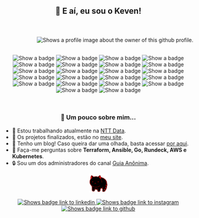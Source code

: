 <header>
  <h2 align="center">👋 E aí, eu sou o Keven!</h2>
</header>
<main>
    <div class="card-profile">
        <picture>
            <source media="(prefers-color-scheme: dark)" srcset="https://gist.githubusercontent.com/stephan-lopes/26c930964dea34c8016f78f74359ebfc/raw/8bb65486a2e93b25aa922d2eb43fe3c3f71dc5e1/profile-card-2.0.svg">
            <source media="(prefers-color-scheme: light)" srcset="https://raw.githubusercontent.com/gist/stephan-lopes/26c930964dea34c8016f78f74359ebfc/raw/c7f28a50e2d2a76f2069739f475596a343a3a8d2/profile-light-card.svg">
            <img align="right" src="https://gist.githubusercontent.com/stephan-lopes/26c930964dea34c8016f78f74359ebfc/raw/8bb65486a2e93b25aa922d2eb43fe3c3f71dc5e1/profile-card-2.0.svg" alt="Shows a profile image about the owner of this github profile.">
        </picture>
    </div>
    <br>
    <br>
    <div class="badges">
        <p align="center">
            <picture id="linux">
                <source media="(prefers-color-scheme: light)" srcset="https://img.shields.io/badge/-Linux-F5F5F5?style=flat&logo=linux">
                <source media="(prefers-color-scheme: dark)" srcset="https://img.shields.io/badge/-Linux-05122A?style=flat&logo=linux">
                <img src="https://img.shields.io/badge/-Linux-05122A?style=flat&logo=linux" alt="Show a badge">
            </picture>
            <picture id="go-lang">
                <source media="(prefers-color-scheme: light)" srcset="https://img.shields.io/badge/-Go-F5F5F5?style=flat&logo=go">
                <source media="(prefers-color-scheme: dark)" srcset="https://img.shields.io/badge/-Go-05122A?style=flat&logo=go">
                <img src="https://img.shields.io/badge/-Go-05122A?style=flat&logo=go" alt="Show a badge">
            </picture>
            <picture id="git">
                <source media="(prefers-color-scheme: light)" srcset="https://img.shields.io/badge/-Git-F5F5F5?style=flat&logo=git">
                <source media="(prefers-color-scheme: dark)" srcset="https://img.shields.io/badge/-Git-05122A?style=flat&logo=git">
                <img src="https://img.shields.io/badge/-Git-05122A?style=flat&logo=git" alt="Show a badge">
            </picture>
            <picture id="bash">
                <source media="(prefers-color-scheme: light)" srcset="https://img.shields.io/badge/-Bash-F5F5F5?style=flat&logo=gnu-bash">
                <source media="(prefers-color-scheme: dark)" srcset="https://img.shields.io/badge/-Bash-05122A?style=flat&logo=gnu-bash">
                <img src="https://img.shields.io/badge/-Bash-05122A?style=flat&logo=gnu-bash" alt="Show a badge">
            </picture>
            <picture id="docker">
                <source media="(prefers-color-scheme: light)" srcset="https://img.shields.io/badge/-Docker-F5F5F5?style=flat&logo=docker">
                <source media="(prefers-color-scheme: dark)" srcset="https://img.shields.io/badge/-Docker-05122A?style=flat&logo=docker">
                <img src="https://img.shields.io/badge/-Docker-05122A?style=flat&logo=docker" alt="Show a badge">
            </picture>
            <picture id="jenkins">
                <source media="(prefers-color-scheme: light)" srcset="https://img.shields.io/badge/-Jenkins-F5F5F5?style=flat&logo=jenkins&logoColor=black">
                <source media="(prefers-color-scheme: dark)" srcset="https://img.shields.io/badge/-Jenkins-05122A?style=flat&logo=jenkins&logoColor=white">
                <img src="https://img.shields.io/badge/-Jenkins-05122A?style=flat&logo=jenkins&logoColor=white" alt="Show a badge">
            </picture>
            <picture id="ansible">
                <source media="(prefers-color-scheme: light)" srcset="https://img.shields.io/badge/-Ansible-F5F5F5?style=flat&logo=ansible&logoColor=black">
                <source media="(prefers-color-scheme: dark)" srcset="https://img.shields.io/badge/-Ansible-05122A?style=flat&logo=ansible">
                <img src="https://img.shields.io/badge/-Ansible-05122A?style=flat&logo=ansible" alt="Show a badge">
            </picture>
            <picture id="vagrant">
                <source media="(prefers-color-scheme: light)" srcset="https://img.shields.io/badge/-Vagrant-F5F5F5?style=flat&logo=vagrant&logoColor=blue">
                <source media="(prefers-color-scheme: dark)" srcset="https://img.shields.io/badge/-Vagrant-05122A?style=flat&logo=vagrant">
                <img src="https://img.shields.io/badge/-Vagrant-05122A?style=flat&logo=vagrant" alt="Show a badge">
            </picture>
            <picture id="terraform">
                <source media="(prefers-color-scheme: light)" srcset="https://img.shields.io/badge/-Terraform-F5F5F5?style=flat&logo=terraform&logoColor=purple">
                <source media="(prefers-color-scheme: dark)" srcset="https://img.shields.io/badge/-Terraform-05122A?style=flat&logo=terraform">
                <img src="https://img.shields.io/badge/-Terraform-05122A?style=flat&logo=terraform" alt="Show a badge">
            </picture>
            <picture id="packer">
                <source media="(prefers-color-scheme: light)" srcset="https://img.shields.io/badge/-Packer-F5F5F5?style=flat&logo=packer">
                <source media="(prefers-color-scheme: dark)" srcset="https://img.shields.io/badge/-Packer-05122A?style=flat&logo=packer">
                <img src="https://img.shields.io/badge/-Packer-05122A?style=flat&logo=packer" alt="Show a badge">
            </picture>
            <picture id="consul">
                <source media="(prefers-color-scheme: light)" srcset="https://img.shields.io/badge/-Consul-F5F5F5?style=flat&logo=consul">
                <source media="(prefers-color-scheme: dark)" srcset="https://img.shields.io/badge/-Consul-05122A?style=flat&logo=consul">
                <img src="https://img.shields.io/badge/-Consul-05122A?style=flat&logo=consul" alt="Show a badge">
            </picture>
            <picture id="digitalocean">
                <source media="(prefers-color-scheme: light)" srcset="https://img.shields.io/badge/-DigitalOcean-F5F5F5?style=flat&logo=digitalocean">
                <source media="(prefers-color-scheme: dark)" srcset="https://img.shields.io/badge/-DigitalOcean-05122A?style=flat&logo=digitalocean">
                <img src="https://img.shields.io/badge/-DigitalOcean-05122A?style=flat&logo=digitalocean" alt="Show a badge">
            </picture>
            <picture id="google-cloud">
                <source media="(prefers-color-scheme: light)" srcset="https://img.shields.io/badge/-GCP-F5F5F5?style=flat&logo=google-cloud">
                <source media="(prefers-color-scheme: dark)" srcset="https://img.shields.io/badge/-GCP-05122A?style=flat&logo=google-cloud">
                <img src="https://img.shields.io/badge/-GCP-05122A?style=flat&logo=google-cloud" alt="Show a badge">
            </picture>
            <picture id="amazon-web-service">
                <source media="(prefers-color-scheme: light)" srcset="https://img.shields.io/badge/-AWS-F5F5F5?style=flat&logo=amazon-aws&logoColor=yellow">
                <source media="(prefers-color-scheme: dark)" srcset="https://img.shields.io/badge/-AWS-05122A?style=flat&logo=amazon-aws&logoColor=yellow">
                <img src="https://img.shields.io/badge/-AWS-05122A?style=flat&logo=amazon-aws&logoColor=yellow" alt="Show a badge">
            </picture>
            <picture id="open-vpn">
                <source media="(prefers-color-scheme: light)" srcset="https://img.shields.io/badge/-OpenVPN-F5F5F5?style=flat&logo=openvpn">
                <source media="(prefers-color-scheme: dark)" srcset="https://img.shields.io/badge/-OpenVPN-05122A?style=flat&logo=openvpn">
                <img src="https://img.shields.io/badge/-OpenVPN-05122A?style=flat&logo=openvpn" alt="Show a badge">
            </picture>
            <picture id="apache">
                <source media="(prefers-color-scheme: light)" srcset="https://img.shields.io/badge/-Apache-F5F5F5?style=flat&logo=apache&logoColor=black">
                <source media="(prefers-color-scheme: dark)" srcset="https://img.shields.io/badge/-Apache-05122A?style=flat&logo=apache">
                <img src="https://img.shields.io/badge/-Apache-05122A?style=flat&logo=apache" alt="Show a badge">
            </picture>
            <picture id="nginx">
                <source media="(prefers-color-scheme: light)" srcset="https://img.shields.io/badge/-NGinX-F5F5F5?style=flat&logo=nginx&logoColor=3AA33E">
                <source media="(prefers-color-scheme: dark)" srcset="https://img.shields.io/badge/-NGinX-05122A?style=flat&logo=nginx">
                <img src="https://img.shields.io/badge/-NGinX-05122A?style=flat&logo=nginx" alt="Show a badge">
            </picture>
            <picture id="graylog">
                <source media="(prefers-color-scheme: light)" srcset="https://img.shields.io/badge/-Graylog-F5F5F5?style=flat&logo=graylog">
                <source media="(prefers-color-scheme: dark)" srcset="https://img.shields.io/badge/-Graylog-05122A?style=flat&logo=graylog">
                <img src="https://img.shields.io/badge/-Graylog-05122A?style=flat&logo=graylog" alt="Show a badge">
            </picture>
            <picture id="prometheus">
                <source media="(prefers-color-scheme: light)" srcset="https://img.shields.io/badge/-Prometheus-F5F5F5?style=flat&logo=prometheus">
                <source media="(prefers-color-scheme: dark)" srcset="https://img.shields.io/badge/-Prometheus-05122A?style=flat&logo=prometheus">
                <img src="https://img.shields.io/badge/-Prometheus-05122A?style=flat&logo=prometheus" alt="Show a badge">
            </picture>
            <picture id="grafana">
                <source media="(prefers-color-scheme: light)" srcset="https://img.shields.io/badge/-Grafana-F5F5F5?style=flat&logo=grafana">
                <source media="(prefers-color-scheme: dark)" srcset="https://img.shields.io/badge/-Grafana-05122A?style=flat&logo=grafana">
                <img src="https://img.shields.io/badge/-Grafana-05122A?style=flat&logo=grafana" alt="Show a badge">
            </picture>
            <picture id="argocd">
                <source media="(prefers-color-scheme: light)" srcset="https://img.shields.io/badge/ArgoCD-F5F5F5?style=flat&logo=argo&logoColor=orange">
                <source media="(prefers-color-scheme: dark)" srcset="https://img.shields.io/badge/ArgoCD-05122A?style=flat&logo=argo&logoColor=orange">
                <img src="https://img.shields.io/badge/ArgoCD-05122A?style=flat&logo=argo&logoColor=orange" alt="Show a badge">
            </picture>
            <picture id="kubernetes">
                <source media="(prefers-color-scheme: light)" srcset="https://img.shields.io/badge/Kubernetes-F5F5F5?style=flat&logo=kubernetes&logoColor=light-blue">
                <source media="(prefers-color-scheme: dark)" srcset="https://img.shields.io/badge/Kubernetes-05122A?style=flat&logo=kubernetes&logoColor=light-blue">
                <img src="https://img.shields.io/badge/Kubernetes-05122A?style=flat&logo=kubernetes&logoColor=light-blue" alt="Show a badge">
            </picture>
        </p>
    </div>
    <br>
    <div class="description">
        <h3 id="title" align="center">🤔 Um pouco sobre mim...</h3>
        <ul id="list">
            <li>💼 Estou trabalhando atualmente na <a href="https://www.nttdata.com">NTT Data</a>.</li>
            <li>🚀 Os projetos finalizados, estão no <a href="https://stephan.linuxops.info">meu site</a>.</li>
            <li>📝 Tenho um blog! Caso queira dar uma olhada, basta acessar <a href="https://stephan-lopes.github.io/blog/">por aqui</a>.</li>
            <li>💬 Faça-me perguntas sobre <b>Terraform, Ansible, Go, Rundeck, AWS e Kubernetes</b>.</li>
            <li>🔒 Sou um dos administradores do canal <a href="https://guiaanonima.com">Guia Anônima</a>.</li>
        </ul>
    </div>
</main>
<footer>
  <p align="center">
    <picture class="cat-spin">
      <source media="(prefers-color-scheme: light)" srcset="./assets/light-catspin.gif">
      <source media="(prefers-color-scheme: dark)" srcset="./assets/dark-catspin.gif">
      <img src="./assets/dark-catspin.gif" width="50rem" alt="Show gifs from cute cats spinning">
    </picture>
  </p>
  <p class="social-media" align="center">
    <a id="linkedin" href="https://linkedin.com/in/kevenstephan" target="_blank">
      <picture>
        <source media="(prefers-color-scheme: light)" srcset="https://img.shields.io/badge/-LinkedIn-F5F5F5?style=flat&logo=linkedin&logoColor=black">
        <source media="(prefers-color-scheme: dark)" srcset="https://img.shields.io/badge/-LinkedIn-05122A?style=flat&logo=linkedin">
        <img src="https://img.shields.io/badge/-LinkedIn-05122A?style=flat&logo=linkedin" alt="Shows badge link to linkedin">
      </picture>
    </a>
    <a id="instagram" href="https://instagram.com/keven_slopes" target="_blank">
      <picture>
        <source media="(prefers-color-scheme: light)" srcset="https://img.shields.io/badge/-Instagram-F5F5F5?style=flat&logo=instagram&logoColor=black">
        <source media="(prefers-color-scheme: dark)" srcset="https://img.shields.io/badge/-Instagram-05122A?style=flat&logo=instagram">
        <img src="https://img.shields.io/badge/-Instagram-05122A?style=flat&logo=instagram" alt="Shows badge link to instagram">
      </picture>
    </a>
    <a id="github" href="https://github.com/stephan-lopes" target="_blank">
      <picture>
        <source media="(prefers-color-scheme: light)" srcset="https://img.shields.io/badge/-GitHub-F5F5F5?style=flat&logo=github&logoColor=black">
        <source media="(prefers-color-scheme: dark)" srcset="https://img.shields.io/badge/-GitHub-05122A?style=flat&logo=github">
        <img src="https://img.shields.io/badge/-GitHub-05122A?style=flat&logo=github" alt="Shows badge link to github">
      </picture>
    </a>
  </p>
</footer>
